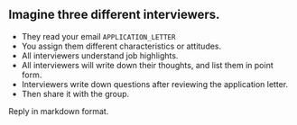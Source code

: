 ## Imagine three different interviewers.

- They read your email `APPLICATION_LETTER`
- You assign them different characteristics or attitudes.
- All interviewers understand job highlights.
- All interviewers will write down their thoughts, and list them in point form.
- Interviewers write down questions after reviewing the application letter.
- Then share it with the group.

Reply in markdown format.
